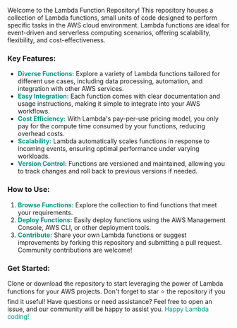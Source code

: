Welcome to the Lambda Function Repository!
This repository houses a collection of Lambda functions, small units of code designed to perform specific tasks in the AWS cloud environment. Lambda functions are ideal for event-driven and serverless computing scenarios, offering scalability, flexibility, and cost-effectiveness.
### Key Features:
- <span style="color: #009688;">**Diverse Functions:**</span> Explore a variety of Lambda functions tailored for different use cases, including data processing, automation, and integration with other AWS services.
- <span style="color: #009688;">**Easy Integration:**</span> Each function comes with clear documentation and usage instructions, making it simple to integrate into your AWS workflows.
- <span style="color: #009688;">**Cost Efficiency:**</span> With Lambda's pay-per-use pricing model, you only pay for the compute time consumed by your functions, reducing overhead costs.
- <span style="color: #009688;">**Scalability:**</span> Lambda automatically scales functions in response to incoming events, ensuring optimal performance under varying workloads.
- <span style="color: #009688;">**Version Control:**</span> Functions are versioned and maintained, allowing you to track changes and roll back to previous versions if needed.
### How to Use:
1. <span style="color: #009688;">**Browse Functions:**</span> Explore the collection to find functions that meet your requirements.
2. <span style="color: #009688;">**Deploy Functions:**</span> Easily deploy functions using the AWS Management Console, AWS CLI, or other deployment tools.
3. <span style="color: #009688;">**Contribute:**</span> Share your own Lambda functions or suggest improvements by forking this repository and submitting a pull request. Community contributions are welcome!
### Get Started:
Clone or download the repository to start leveraging the power of Lambda functions for your AWS projects. Don't forget to star :star: the repository if you find it useful!
Have questions or need assistance? Feel free to open an issue, and our community will be happy to assist you.
<span style="color: #009688;">Happy Lambda coding!</span>
